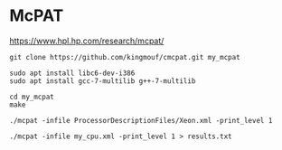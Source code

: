 # McPAT

https://www.hpl.hp.com/research/mcpat/


```
git clone https://github.com/kingmouf/cmcpat.git my_mcpat

sudo apt install libc6-dev-i386
sudo apt install gcc-7-multilib g++-7-multilib

cd my_mcpat
make
```

```
./mcpat -infile ProcessorDescriptionFiles/Xeon.xml -print_level 1

./mcpat -infile my_cpu.xml -print_level 1 > results.txt
```

